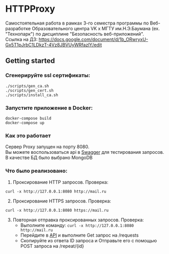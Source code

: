 # HTTPProxy
Самостоятельная работа в рамках 3-го семестра программы по Веб-разработке Образовательного центра VK x МГТУ им.Н.Э.Баумана (ex. "Технопарк") по дисциплине "Безопасность веб-приложений".
<br/>
Ссылка на ДЗ: https://docs.google.com/document/d/1b_ORwryxU-Gx5T1pJrbC1LDkzT-4Vz8JBVUyWRfazlY/edit

## Getting started
### Сгенерируйте ssl сертификаты:
```
./scripts/gen_ca.sh
./scripts/gen_cert.sh
./scripts/install_ca.sh
```
### Запустите приложение в Docker:
```
docker-compose build
docker-compose up
```

### Как это работает
Сервер Proxy запущен на порту 8080. <br/>
Вы можете воспользоваться api в [Swagger](http://localhost:8000/swagger/index.html) для тестирования запросов.<br/>
В качестве БД было выбрано MongoDB

### Что было реализовано:
1) Проксирование HTTP запросов. Проверка:
```
curl -x http://127.0.0.1:8080 http://mail.ru
```
2) Проксирование HTTPS запросов. Проверка:
```
curl -x http://127.0.0.1:8080 https://mail.ru
```
3) Повторная отправка проксированных запросов. Проверка:
    * Выполните команду: ```curl -x http://127.0.0.1:8080 http://mail.ru```
    * Перейдите в [API](http://localhost:8000/swagger/index.html) и выполните Get запрос на /requests
    * Скопируйте из ответа ID запроса и Отправьте его с помощью POST запроса на /repeat/{id}

